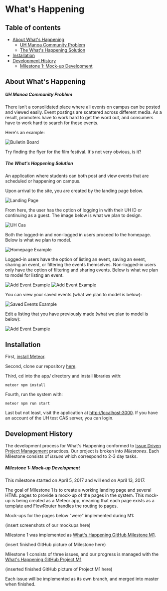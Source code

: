 # What's Happening

## Table of contents

* [About What's Happening](#about-what's-happening)
  * [UH Manoa Community Problem](#uh-manoa-community-problem)
  * [The What's Happening Solution](#the-what's-happening-solution)
* [Installation](#installation)
* [Development History](#development-history)
  * [Milestone 1: Mock-up Development](#milestone-1-mock-up-development)

## About What's Happening

##### UH Manoa Community Problem

There isn’t a consolidated place where all events on campus can be posted and viewed easily. Event postings are scattered across different media. As a result, promoters have to work hard to get the word out, and consumers have to work hard to search for these events.

Here's an example:

![Bulletin Board](images/crowded-bulletin-board.jpg)

Try finding the flyer for the film festival. It's not very obvious, is it?

##### The What's Happening Solution

An application where students can both post and view events that are scheduled or happening on campus.

Upon arrival to the site, you are created by the landing page below.

![Landing Page](images/landing-page.png)

From here, the user has the option of logging in with their UH ID or continuing as a guest. The image below is what we plan to design.

![UH Cas](images/whats-happening-cas.png)

Both the logged-in and non-logged in users proceed to the homepage. Below is what we plan to model.

![Homepage Example](images/homepage.png)

Logged-in users have the option of listing an event, saving an event, sharing an event, or filtering the events themselves. Non-logged-in users only have the option of filtering and sharing events. Below is what we plan to model for listing an event.

![Add Event Example](images/add-event-page-1.png)
![Add Event Example](images/add-event-page-2.png)

You can view your saved events (what we plan to model is below):

![Saved Events Example](images/saved-events-example.jpg)

Edit a listing that you have previously made (what we plan to model is below):

![Add Event Example](images/add-event-page1.png)

## Installation

First, [install Meteor](https://www.meteor.com/install).

Second, clone our repository [here](https://github.com/meteor-mayhem/whats-happening).

Third, cd into the app/ directory and install libraries with:

```
meteor npm install
```

Fourth, run the system with:

```
meteor npm run start
```

Last but not least, visit the application at [http://localhost:3000](http://localhost:3000). If you have an account of the UH test CAS server, you can login.

## Development History

The development process for What's Happening conformed to [Issue Driven Project Management](http://courses.ics.hawaii.edu/ics314f16/modules/project-management/) practices. Our project is broken into _Milestones_. Each Milestone consists of _issues_ which correspond to 2-3 day tasks.

##### Milestone 1: Mock-up Development

This milestone started on April 5, 2017 and will end on April 13, 2017.

The goal of Milestone 1 is to create a working landing page and several HTML pages to provide a mock-up of the pages in the system. This mock-up is being created as a Meteor app, meaning that each page exists as a template and FlowRouter handles the routing to pages.

Mock-ups for the pages below "were" implemented during M1:

(insert screenshots of our mockups here)

Milestone 1 was implemented as [What's Happening GitHub Milestone M1](https://github.com/meteor-mayhem/whats-happening/milestone/1).

(insert finished GitHub picture of Milestone here)

Milestone 1 consists of three issues, and our progress is managed with the [What's Happening GitHub Project M1](https://github.com/meteor-mayhem/whats-happening/projects/1)

(inserted finished GitHub picture of Project M1 here)

Each issue will be implemented as its own branch, and merged into master when finished.
